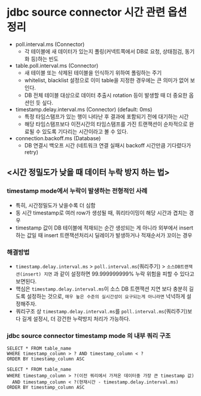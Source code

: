 # jdbc source connector 시간 관련 옵션 정리

- poll.interval.ms (Connector)
  - 각 테이블에 새 데이터가 있는지 폴링(커넥트쪽에서 DB로 요청, 상태점검, 동기화 등)하는 빈도
- table.poll.interval.ms (Connector)
  - 새 테이블 또는 삭제된 테이블을 인식하기 위하여 폴링하는 주기
  - whitelist, blacklist 설정으로 이미 table을 지정한 경우에는 큰 의미가 없어 보인다.
  - DB 전체 테이블 대상으로 데이터 추출시 rotation 등이 발생할 때 더 중요한 옵션인 듯 싶다.
- timestamp.delay.interval.ms (Connector) (default: 0ms)
  - 특정 타임스탬프가 있는 행이 나타난 후 결과에 포함되기 전에 대기하는 시간
  - 해당 타임스탬프보다 이전시간의 타임스탬프를 가진 트랜잭션이 순차적으로 완료될 수 있도록 기다리는 시간이라고 볼 수 있다.
- connection.backoff.ms (Database)
  - DB 연결시 백오프 시간 (네트워크 연결 실패시 backoff 시간만큼 기다렸다가 retry)

## <시간 정밀도가 낮을 때 데이터 누락 방지 하는 법>

### timestamp mode에서 누락이 발생하는 전형적인 사례

- 특히, 시간정밀도가 낮을수록 더 심함
- 동 시간 timestamp로 여러 row가 생성될 때, 쿼리타이밍이 해당 시간과 겹치는 경우
- timestamp 값이 DB 테이블에 적재되는 순간 생성되는 게 아니라 외부에서 insert하는 값일 때 insert 트랜잭션처리시 딜레이가 발생하거나 적재순서가 꼬이는 경우

### 해결방법

- `timestamp.delay.interval.ms` > `poll.interval.ms`(쿼리주기) > `소스DB트랜잭션(insert) 지연` 과 같이 설정하면 99.999999999% 누락 위험을 피할 수 있다고 보면된다.
- 핵심은 `timestamp.delay.interval.ms`이 소스 DB 트랜잭션 지연 보다 충분히 길도록 설정하는 것으로, `매우 높은 수준의 실시간성이 요구되는게 아니라면` 넉넉하게 설정해주자.
- 쿼리구조 상 `timestamp.delay.interval.ms`를 `poll.interval.ms`(쿼리주기)보다 길게 설정시, 더 강건한 누락방지 처리가 가능하다.

### jdbc source connector timestamp mode 의 내부 쿼리 구조

```
SELECT * FROM table_name 
WHERE timestamp_column > ? AND timestamp_column < ?
ORDER BY timestamp_column ASC
```

```
SELECT * FROM table_name 
WHERE timestamp_column > ?(이전 쿼리에서 가져온 데이터중 가장 큰 timestamp 값)
  AND timestamp_column < ?(현재시간 - timestamp.delay.interval.ms)
ORDER BY timestamp_column ASC
```